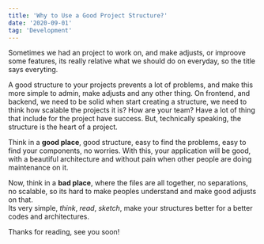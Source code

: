 ```yaml
---
title: 'Why to Use a Good Project Structure?'
date: '2020-09-01'
tag: 'Development'
---
```


Sometimes we had an project to work on, and make adjusts, or improove some features, its really relative what we should do on everyday, so the title says everyting.

A good structure to your projects prevents a lot of problems, and make this more simple to admin, make adjusts and any other thing. On frontend, and backend, we need to be solid when start creating a structure, we need to think how scalable the projects it is? How are your team? Have a lot of thing that include for the project have success. But, technically speaking, the structure is the heart of a project.

Think in a **good place**, good structure, easy to find the problems, easy to find your components, no worries. With this, your application will be good, with a beautiful architecture and without pain when other people are doing maintenance on it.

Now, think in a **bad place**, where the files are all together, no separations, no scalable, so its hard to make peoples understand and make good adjusts on that.  
Its very simple, _think_, _read_, _sketch_, make your structures better for a better codes and architectures.

Thanks for reading, see you soon!
